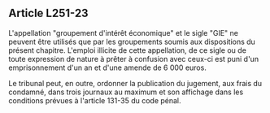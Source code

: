 Article L251-23
----
L'appellation "groupement d'intérêt économique" et le sigle "GIE" ne peuvent
être utilisés que par les groupements soumis aux dispositions du présent
chapitre. L'emploi illicite de cette appellation, de ce sigle ou de toute
expression de nature à prêter à confusion avec ceux-ci est puni d'un
emprisonnement d'un an et d'une amende de 6 000 euros.

Le tribunal peut, en outre, ordonner la publication du jugement, aux frais du
condamné, dans trois journaux au maximum et son affichage dans les conditions
prévues à l'article 131-35 du code pénal.
